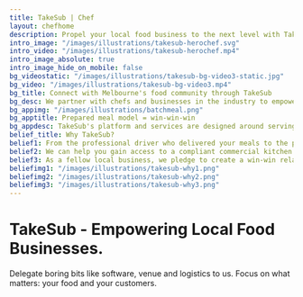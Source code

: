 ```yaml
---
title: TakeSub | Chef
layout: chefhome
description: Propel your local food business to the next level with TakeSub.
intro_image: "/images/illustrations/takesub-herochef.svg"
intro_video: "/images/illustrations/takesub-herochef.mp4"
intro_image_absolute: true
intro_image_hide_on_mobile: false
bg_videostatic: "/images/illustrations/takesub-bg-video3-static.jpg"
bg_video: "/images/illustrations/takesub-bg-video3.mp4"
bg_title: Connect with Melbourne's food community through TakeSub
bg_desc: We partner with chefs and businesses in the industry to empower one another.
bg_appimg: "/images/illustrations/batchmeal.png"
bg_apptitle: Prepared meal model = win-win-win
bg_appdesc: TakeSub's platform and services are designed around serving food businesses with a prepared meal or batch cook model. Customers will place orders online during the preorder window. You can then increase your productivity and profit by cooking the orders in a batch. Finally, let us deliver your meals in a temperature-controlled transport straight to your customers' doorstep.
belief_title: Why TakeSub?
belief1: From the professional driver who delivered your meals to the programmer who coded the backend, we're all in Melbourne.
belief2: We can help you gain access to a compliant commercial kitchen and tap into the local delivery network so that you can push your business to the next level.
belief3: As a fellow local business, we pledge to create a win-win relationship. Don't hand your hard-earned profit to Silicon Valley.
beliefimg1: "/images/illustrations/takesub-why1.png"
beliefimg2: "/images/illustrations/takesub-why2.png"
beliefimg3: "/images/illustrations/takesub-why3.png"
---
```


# TakeSub - Empowering Local Food Businesses.

Delegate boring bits like software, venue and logistics to us. Focus on what matters: your food and your customers.